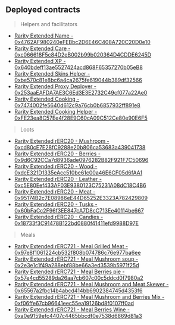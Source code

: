 ## Deployed contracts
> Helpers and facilitators
- [Rarity Extended Name - 0x4762AF980240eFEBbc2D6E46C408A720C20D0e10](https://ftmscan.com/address/0x4762AF980240eFEBbc2D6E46C408A720C20D0e10)
- [Rarity Extended Care - 0xc066618F5c84D2eB002b99b020364D4CDDE6245D](https://ftmscan.com/address/0xc066618F5c84D2eB002b99b020364D4CDDE6245D)
- [Rarity Extended XP - 0x640bdeff13ae5527424acd868F65357270b05eB8](https://ftmscan.com/address/0x640bdeff13ae5527424acd868F65357270b05eB8)
- [Rarity Extended Skins Helper - 0xbe570c81e8bc6a4ca2675fe619044b389df32566](https://ftmscan.com/address/0xbe570c81e8bc6a4ca2675fe619044b389df32566)
- [Rarity Extended Proxy Deployer - 0x253aaEAFDA7AE3C6Ed3E3E2732C49cf077a22Ae0](https://ftmscan.com/address/0x253aaEAFDA7AE3C6Ed3E3E2732C49cf077a22Ae0)
- [Rarity Extended Cooking - 0x7474002fe5640d612c9a76cb0b6857932ff891e8](https://ftmscan.com/address/0x7474002fe5640d612c9a76cb0b6857932ff891e8)
- [Rarity Extended Cooking Helper - 0xFE23ea8C57Ee4f28E9C60cA09C512Ce80e90E6F5](https://ftmscan.com/address/0xFE23ea8C57Ee4f28E9C60cA09C512Ce80e90E6F5)

> Loots
- [Rarity Extended rERC20 - Mushroom - 0xcd80cE7E28fC9288e20b806ca53683a439041738](https://ftmscan.com/address/0xcd80cE7E28fC9288e20b806ca53683a439041738)
- [Rarity Extended rERC20 - Berries - 0x9d6C92CCa7d8936ade0976282B82F921F7C50696](https://ftmscan.com/address/0x9d6C92CCa7d8936ade0976282B82F921F7C50696)
- [Rarity Extended rERC20 - Wood - 0xdcE321D1335eAcc510be61c00a46E6CF05d6fAA1](https://ftmscan.com/address/0xdcE321D1335eAcc510be61c00a46E6CF05d6fAA1)
- [Rarity Extended rERC20 - Leather - 0xc5E80Eef433AF03E9380123C75231A08dC18C4B6](https://ftmscan.com/address/0xc5E80Eef433AF03E9380123C75231A08dC18C4B6)
- [Rarity Extended rERC20 - Meat - 0x95174B2c7E08986eE44D65252E3323A782429809](https://ftmscan.com/address/0x95174B2c7E08986eE44D65252E3323A782429809)
- [Rarity Extended rERC20 - Tusks - 0x60bFaCc2F96f3EE847cA7D8cC713Ee40114be667](https://ftmscan.com/address/0x60bFaCc2F96f3EE847cA7D8cC713Ee40114be667)
- [Rarity Extended rERC20 - Candies - 0x18733f3C91478B122bd0880f41411efd9988D97E](https://ftmscan.com/address/0x18733f3C91478B122bd0880f41411efd9988D97E)

> Meals
- [Rarity Extended rERC721 - Meal Grilled Meat - 0x97e8f1061224cb532f808b074786c76e977ba6ee](https://ftmscan.com/address/0x97e8f1061224cb532f808b074786c76e977ba6ee)
- [Rarity Extended rERC721 - Meal Mushroom soup - 0x2e3e1c1f49a288ebf88be66a3ed3539b5971f25d](https://ftmscan.com/address/0x2e3e1c1f49a288ebf88be66a3ed3539b5971f25d)
- [Rarity Extended rERC721 - Meal Berries pie - 0x57e4cd55289da26aa7cb607c00c5ddcd0f7980a2](https://ftmscan.com/address/0x57e4cd55289da26aa7cb607c00c5ddcd0f7980a2)
- [Rarity Extended rERC721 - Meal Mushroom and Meat Skewer - 0x65567a2fbc14b4abcd414bb6902384745d4353f6](https://ftmscan.com/address/0x65567a2fbc14b4abcd414bb6902384745d4353f6)
- [Rarity Extended rERC721 - Meal Mushroom and Berries Mix - 0xf06ffe67cb96641eec55ea19126bd8f0107ff0ad](https://ftmscan.com/address/0xf06ffe67cb96641eec55ea19126bd8f0107ff0ad)
- [Rarity Extended rERC721 - Meal Berries Wine - 0xa0e9159efc4407c4465bbcdf0e7538d6869d81a3](https://ftmscan.com/address/0xa0e9159efc4407c4465bbcdf0e7538d6869d81a3)